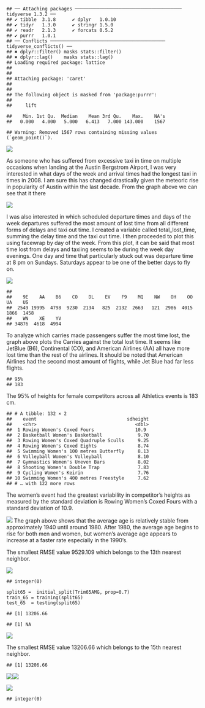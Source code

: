     ## ── Attaching packages ─────────────────────────────────────── tidyverse 1.3.2 ──
    ## ✔ tibble  3.1.8      ✔ dplyr   1.0.10
    ## ✔ tidyr   1.3.0      ✔ stringr 1.5.0 
    ## ✔ readr   2.1.3      ✔ forcats 0.5.2 
    ## ✔ purrr   1.0.1      
    ## ── Conflicts ────────────────────────────────────────── tidyverse_conflicts() ──
    ## ✖ dplyr::filter() masks stats::filter()
    ## ✖ dplyr::lag()    masks stats::lag()
    ## Loading required package: lattice
    ## 
    ## 
    ## Attaching package: 'caret'
    ## 
    ## 
    ## The following object is masked from 'package:purrr':
    ## 
    ##     lift

    ##    Min. 1st Qu.  Median    Mean 3rd Qu.    Max.    NA's 
    ##   0.000   4.000   5.000   6.413   7.000 143.000    1567

    ## Warning: Removed 1567 rows containing missing values (`geom_point()`).

![](PS1DataMining_files/figure-markdown_strict/1-1.png)

As someone who has suffered from excessive taxi in time on multiple
occasions when landing at the Austin Bergstrom Airport, I was very
interested in what days of the week and arrival times had the longest
taxi in times in 2008. I am sure this has changed drastically given the
meteoric rise in popularity of Austin within the last decade. From the
graph above we can see that it there

![](PS1DataMining_files/figure-markdown_strict/1b-1.png)

I was also interested in which scheduled departure times and days of the
week departures suffered the most amount of lost time from all different
forms of delays and taxi out time. I created a variable called
total\_lost\_time, summing the delay time and the taxi out time. I then
proceeded to plot this using facewrap by day of the week. From this
plot, it can be said that most time lost from delays and taxiing seems
to be during the week day evenings. One day and time that particularly
stuck out was departure time at 8 pm on Sundays. Saturdays appear to be
one of the better days to fly on.

![](PS1DataMining_files/figure-markdown_strict/1c-1.png)

    ## 
    ##    9E    AA    B6    CO    DL    EV    F9    MQ    NW    OH    OO    UA    US 
    ##  2549 19995  4798  9230  2134   825  2132  2663   121  2986  4015  1866  1458 
    ##    WN    XE    YV 
    ## 34876  4618  4994

To analyze which carries made passengers suffer the most time lost, the
graph above plots the Carries against the total lost time. It seems like
JetBlue (B6), Continental (CO), and American Airlines (AA) all have more
lost time than the rest of the airlines. It should be noted that
American Airlines had the second most amount of flights, while Jet Blue
had far less flights.

    ## 95% 
    ## 183

The 95% of heights for female competitors across all Athletics events is
183 cm.

    ## # A tibble: 132 × 2
    ##    event                                 sdheight
    ##    <chr>                                    <dbl>
    ##  1 Rowing Women's Coxed Fours               10.9 
    ##  2 Basketball Women's Basketball             9.70
    ##  3 Rowing Women's Coxed Quadruple Sculls     9.25
    ##  4 Rowing Women's Coxed Eights               8.74
    ##  5 Swimming Women's 100 metres Butterfly     8.13
    ##  6 Volleyball Women's Volleyball             8.10
    ##  7 Gymnastics Women's Uneven Bars            8.02
    ##  8 Shooting Women's Double Trap              7.83
    ##  9 Cycling Women's Keirin                    7.76
    ## 10 Swimming Women's 400 metres Freestyle     7.62
    ## # … with 122 more rows

The women’s event had the greatest variability in competitor’s heights
as measured by the standard deviation is Rowing Women’s Coxed Fours with
a standard deviation of 10.9.

![](PS1DataMining_files/figure-markdown_strict/2C-1.png) The graph above
shows that the average age is relatively stable from approximately 1940
until around 1980. After 1980, the average age begins to rise for both
men and women, but women’s average age appears to increase at a faster
rate especially in the 1990’s.

The smallest RMSE value 9529.109 which belongs to the 13th nearest
neighbor.

![](PS1DataMining_files/figure-markdown_strict/3plot350-1.png)

    ## integer(0)

    split65 =  initial_split(Trim65AMG, prop=0.7)
    train_65 = training(split65)
    test_65  = testing(split65)

    ## [1] 13206.66

    ## [1] NA

![](PS1DataMining_files/figure-markdown_strict/3.2.65-1.png)

The smallest RMSE value 13206.66 which belongs to the 15th nearest
neighbor.

    ## [1] 13206.66

![](PS1DataMining_files/figure-markdown_strict/3.2.65pred-1.png)![](PS1DataMining_files/figure-markdown_strict/3.2.65pred-2.png)

![](PS1DataMining_files/figure-markdown_strict/3plot65-1.png)

    ## integer(0)
